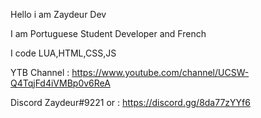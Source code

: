 Hello i am Zaydeur Dev

I am Portuguese Student Developer and French

I code LUA,HTML,CSS,JS

YTB Channel : https://www.youtube.com/channel/UCSW-Q4TqjFd4iVMBp0v6ReA

Discord Zaydeur#9221 or : https://discord.gg/8da77zYYf6
